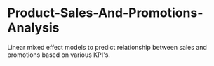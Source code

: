 # Product-Sales-And-Promotions-Analysis
 Linear mixed effect models to predict relationship between sales and promotions based on various KPI's.
